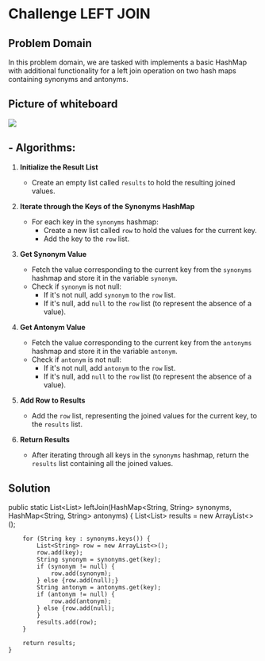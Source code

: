 # Challenge LEFT JOIN
## Problem Domain
In this problem domain, we are tasked with  implements a basic HashMap with additional functionality for a left join operation on two hash maps containing synonyms and antonyms.
## Picture of whiteboard
<img src="C:\Users\C-ROAD\IdeaProjects\data-structures-and-algorithms\codeChallenges05\app\src\assets\cc33.jpg "/>

## - Algorithms:
1. **Initialize the Result List**
    - Create an empty list called `results` to hold the resulting joined values.

2. **Iterate through the Keys of the Synonyms HashMap**
    - For each key in the `synonyms` hashmap:
        - Create a new list called `row` to hold the values for the current key.
        - Add the key to the `row` list.

3. **Get Synonym Value**
    - Fetch the value corresponding to the current key from the `synonyms` hashmap and store it in the variable `synonym`.
    - Check if `synonym` is not null:
        - If it's not null, add `synonym` to the `row` list.
        - If it's null, add `null` to the `row` list (to represent the absence of a value).

4. **Get Antonym Value**
    - Fetch the value corresponding to the current key from the `antonyms` hashmap and store it in the variable `antonym`.
    - Check if `antonym` is not null:
        - If it's not null, add `antonym` to the `row` list.
        - If it's null, add `null` to the `row` list (to represent the absence of a value).

5. **Add Row to Results**
    - Add the `row` list, representing the joined values for the current key, to the `results` list.

6. **Return Results**
    - After iterating through all keys in the `synonyms` hashmap, return the `results` list containing all the joined values.


## Solution

public static List<List<String>> leftJoin(HashMap<String, String> synonyms, HashMap<String, String> antonyms) {
List<List<String>> results = new ArrayList<>();

        for (String key : synonyms.keys()) {
            List<String> row = new ArrayList<>();
            row.add(key);
            String synonym = synonyms.get(key);
            if (synonym != null) {
                row.add(synonym);
            } else {row.add(null);}
            String antonym = antonyms.get(key);
            if (antonym != null) {
                row.add(antonym);
            } else {row.add(null);
            }
            results.add(row);
        }

        return results;
    }